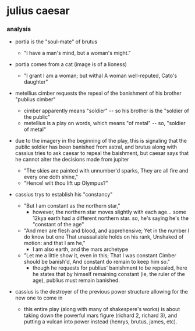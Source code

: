 # julius caesar

### analysis
- portia is the "soul-mate" of brutus
	- "I have a man's mind, but a woman's might."
- portia comes from a cat (image is of a lioness)
	- "I grant I am a woman; but withal A woman well-reputed, Cato's daughter"
- metellius cimber requests the repeal of the banishment of his brother "publius cimber"
	- cimber apparently means "soldier" -- so his brother is the "soldier of the public"
	- metellius is a play on words, which means "of metal" -- so, "soldier of metal"
- due to the imagery in the beginning of the play, this is signaling that the public soldier has been banished from astral, and brutus along with cassius tries to ask caesar to repeal the baishment, but caesar says that he cannot alter the decisions made from jupiter
	- "The skies are painted with unnumber'd sparks, They are all fire and every one doth shine,"
	- "Hence! wilt thou lift up Olympus?"

- cassius trys to establish his "constancy"
	- "But I am constant as the northern star,"
		- however, the northern star moves slightly with each age... some 12kya earth had a different northern star. so, he's saying he's the "constant of the age"
	- "And men are flesh and blood, and apprehensive; Yet in the number I do know but one That unassailable holds on his rank, Unshaked of motion: and that I am he,"
		- I am also earth, and the mars archetype
	- "Let me a little show it, even in this; That I was constant Cimber should be banish'd, And constant do remain to keep him so."
		- though he requests for publius' banishment to be repealed, here he states that by himself remaining constant (ie, the ruler of the age), publius must remain banished.
- cassius is the destroyer of the previous power structure allowing for the new one to come in
	- this entire play (along with many of shakespere's works) is about taking down the powerful mars figure (richard 2, richard 3), and putting a vulcan into power instead (henrys, brutus, james, etc).

